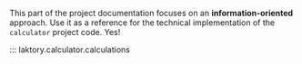 This part of the project documentation focuses on
an **information-oriented** approach. Use it as a
reference for the technical implementation of the
`calculator` project code. Yes!

::: laktory.calculator.calculations